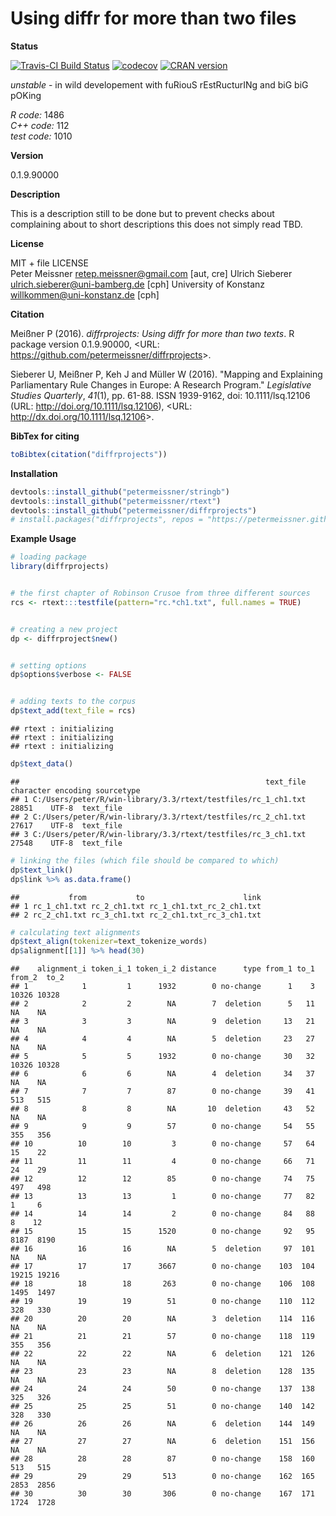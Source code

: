 
Using diffr for more than two files
===================================

**Status**

[![Travis-CI Build Status](https://travis-ci.org/petermeissner/diffrprojects.svg?branch=master)](https://travis-ci.org/petermeissner/diffrprojects) [![codecov](https://codecov.io/gh/petermeissner/diffrprojects/branch/master/graph/badge.svg)](https://codecov.io/gh/petermeissner/diffrprojects/tree/master/R) [![CRAN version](http://www.r-pkg.org/badges/version/diffrprojects)](https://cran.r-project.org/package=diffrprojects)

*unstable* - in wild developement with fuRiouS rEstRucturINg and biG biG pOKing

*R code:* 1486<br> *C++ code:* 112<br> *test code:* 1010

**Version**

0.1.9.90000

**Description**

This is a description still to be done but to prevent checks about complaining about to short descriptions this does not simply read TBD.

**License**

MIT + file LICENSE <br>Peter Meissner <retep.meissner@gmail.com> \[aut, cre\] Ulrich Sieberer <ulrich.sieberer@uni-bamberg.de> \[cph\] University of Konstanz <willkommen@uni-konstanz.de> \[cph\]

**Citation**

Meißner P (2016). *diffrprojects: Using diffr for more than two texts*. R package version 0.1.9.90000, &lt;URL: <https://github.com/petermeissner/diffrprojects>&gt;.

Sieberer U, Meißner P, Keh J and Müller W (2016). "Mapping and Explaining Parliamentary Rule Changes in Europe: A Research Program." *Legislative Studies Quarterly*, *41*(1), pp. 61-88. ISSN 1939-9162, doi: 10.1111/lsq.12106 (URL: <http://doi.org/10.1111/lsq.12106>), &lt;URL: <http://dx.doi.org/10.1111/lsq.12106>&gt;.

**BibTex for citing**

``` r
toBibtex(citation("diffrprojects"))
```

**Installation**

``` r
devtools::install_github("petermeissner/stringb")
devtools::install_github("petermeissner/rtext")
devtools::install_github("petermeissner/diffrprojects")
# install.packages("diffrprojects", repos = "https://petermeissner.github.io/drat")
```

**Example Usage**

``` r
# loading package
library(diffrprojects)


# the first chapter of Robinson Crusoe from three different sources
rcs <- rtext:::testfile(pattern="rc.*ch1.txt", full.names = TRUE) 


# creating a new project
dp <- diffrproject$new()


# setting options
dp$options$verbose <- FALSE


# adding texts to the corpus
dp$text_add(text_file = rcs)
```

    ## rtext : initializing
    ## rtext : initializing
    ## rtext : initializing

``` r
dp$text_data()
```

    ##                                                       text_file character encoding sourcetype
    ## 1 C:/Users/peter/R/win-library/3.3/rtext/testfiles/rc_1_ch1.txt     28851    UTF-8  text_file
    ## 2 C:/Users/peter/R/win-library/3.3/rtext/testfiles/rc_2_ch1.txt     27617    UTF-8  text_file
    ## 3 C:/Users/peter/R/win-library/3.3/rtext/testfiles/rc_3_ch1.txt     27548    UTF-8  text_file

``` r
# linking the files (which file should be compared to which)
dp$text_link()
dp$link %>% as.data.frame()
```

    ##           from           to                      link
    ## 1 rc_1_ch1.txt rc_2_ch1.txt rc_1_ch1.txt_rc_2_ch1.txt
    ## 2 rc_2_ch1.txt rc_3_ch1.txt rc_2_ch1.txt_rc_3_ch1.txt

``` r
# calculating text alignments
dp$text_align(tokenizer=text_tokenize_words)
dp$alignment[[1]] %>% head(30)
```

    ##    alignment_i token_i_1 token_i_2 distance      type from_1 to_1 from_2  to_2
    ## 1            1         1      1932        0 no-change      1    3  10326 10328
    ## 2            2         2        NA        7  deletion      5   11     NA    NA
    ## 3            3         3        NA        9  deletion     13   21     NA    NA
    ## 4            4         4        NA        5  deletion     23   27     NA    NA
    ## 5            5         5      1932        0 no-change     30   32  10326 10328
    ## 6            6         6        NA        4  deletion     34   37     NA    NA
    ## 7            7         7        87        0 no-change     39   41    513   515
    ## 8            8         8        NA       10  deletion     43   52     NA    NA
    ## 9            9         9        57        0 no-change     54   55    355   356
    ## 10          10        10         3        0 no-change     57   64     15    22
    ## 11          11        11         4        0 no-change     66   71     24    29
    ## 12          12        12        85        0 no-change     74   75    497   498
    ## 13          13        13         1        0 no-change     77   82      1     6
    ## 14          14        14         2        0 no-change     84   88      8    12
    ## 15          15        15      1520        0 no-change     92   95   8187  8190
    ## 16          16        16        NA        5  deletion     97  101     NA    NA
    ## 17          17        17      3667        0 no-change    103  104  19215 19216
    ## 18          18        18       263        0 no-change    106  108   1495  1497
    ## 19          19        19        51        0 no-change    110  112    328   330
    ## 20          20        20        NA        3  deletion    114  116     NA    NA
    ## 21          21        21        57        0 no-change    118  119    355   356
    ## 22          22        22        NA        6  deletion    121  126     NA    NA
    ## 23          23        23        NA        8  deletion    128  135     NA    NA
    ## 24          24        24        50        0 no-change    137  138    325   326
    ## 25          25        25        51        0 no-change    140  142    328   330
    ## 26          26        26        NA        6  deletion    144  149     NA    NA
    ## 27          27        27        NA        6  deletion    151  156     NA    NA
    ## 28          28        28        87        0 no-change    158  160    513   515
    ## 29          29        29       513        0 no-change    162  165   2853  2856
    ## 30          30        30       306        0 no-change    167  171   1724  1728

